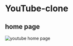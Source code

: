 # YouTube-clone

## home page


![youtube home page](https://user-images.githubusercontent.com/101393406/192563332-359c63ff-cbba-4749-81fa-3f8cbca6d488.png)
